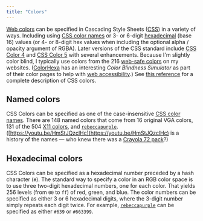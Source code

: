 ```yaml
---
title: "Colors"
---
```

[Web colors](https://en.wikipedia.org/wiki/Web_colors) can be specified in Cascading Style Sheets ([CSS](https://en.wikipedia.org/wiki/CSS)) in a variety of ways. Including using [CSS color names](https://www.w3.org/TR/css-color-4/#named-colors) or 3- or 6-digit [hexadecimal](https://en.wikipedia.org/wiki/Hexadecimal) (base 16) values (or 4- or 8-digit hex values when including the optional alpha / opacity argument of RGBA). Later versions of the CSS standard include [CSS Color 4](https://en.wikipedia.org/wiki/Web_colors#CSS_Color_4) and [CSS Color 5](https://en.wikipedia.org/wiki/Web_colors#CSS_Color_5) with several enhancements.
Because I'm slightly color blind, I typically use colors from the 216 [web-safe colors](https://websafecolors.info/) on my websites. ([ColorHexa](https://www.colorhexa.com/663399) has an interesting *Color Blindness Simulator* as part of their color pages to help with [web accessibility](https://www.w3.org/WAI/fundamentals/accessibility-intro/).) See [this reference](https://dev.to/alvaromontoro/the-ultimate-guide-to-css-colors-2020-edition-1bh1) for a complete description of CSS colors.
## Named colors
CSS Colors can be specified as one of the case-insensitive [CSS color names](https://www.w3.org/TR/css-color-4/#named-colors). There are 148 named colors that come from 16 original VGA colors, 131 of the 504 [X11 colors](https://www.w3schools.com/colors/colors_x11.asp), and [`rebeccapurple`](https://medium.com/@valgaze/the-hidden-purple-memorial-in-your-web-browser-7d84813bb416). ([https://youtu.be/HmStJQzclHc](https://youtu.be/HmStJQzclHc) is a history of the names &mdash; who knew there was a [Crayola 72 pack](https://crayola.fandom.com/wiki/72-count_box_(1973))?)
## Hexadecimal colors
CSS Colors can be specified as a hexadecimal number preceded by a hash character (`#`). The standard way to specify a color in an RGB color space is to use three two-digit hexadecimal numbers, one for each color. That yields 256 levels (from `00` to `ff`) of red, green, and blue. The color numbers can be specified as either 3 or 6 hexadecimal digits, where the 3-digit number simply repeats each digit twice. For example, [`rebeccapurple`](https://www.color-hex.com/color/663399) can be specified as either `#639` or `#663399`.
<!-- Modified 2024-03-23:19:16:54 -->
